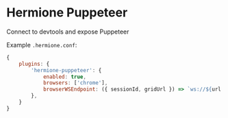 # Hermione Puppeteer

Connect to devtools and expose Puppeteer

Example `.hermione.conf`:
```js
{
    plugins: {
        'hermione-puppeteer': {
            enabled: true,
            browsers: ['chrome'],
            browserWSEndpoint: ({ sessionId, gridUrl }) => `ws://${url.parse(gridUrl).host}/devtools/${sessionId}`
        },
    }
}
```